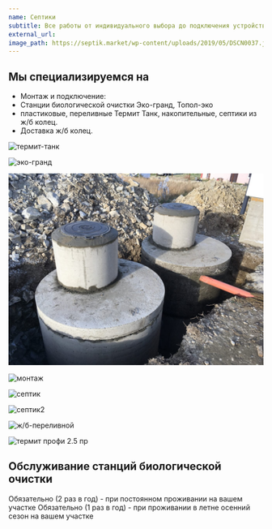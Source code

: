 ```yaml
---
name: Септики
subtitle: Все работы от индивидуального выбора до подключения устройств очистки в вашем доме и на вашем участке под ключ
external_url:
image_path: https://septik.market/wp-content/uploads/2019/05/DSCN0037.jpg
---
```


## Мы специализируемся на

* Монтаж и подключение:
* Станции биологической очистки Эко-гранд, Топол-эко
* пластиковые, переливные Термит Танк, накопительные, септики из ж/б колец.
* Доставка ж/б колец.

![термит-танк](https://market-abs.ru/image/catalog/septiki/termit/photos/06-termit.jpg)

![эко-гранд](https://septik.market/wp-content/uploads/2019/05/DSCN0037.jpg)

![кольца](/images/uslugi/jbseptik.jpg)

![монтаж](https://eurolos.ru/assets/images/map/358/eurolos-bio5-balashikha-06.jpg)

![септик](https://ecomartver.ru/d/septik_dlya_chastnogo_doma.jpg)

![септик2](http://evroeng.com/image/catalog/uploads/images/stanciya2.jpg)

![ж/б-переливной](https://stroydvorik18.ru/wp-content/uploads/2017/05/kolodets-456.jpg)

![термит профи 2.5 пр](https://i6.photo.2gis.com/images/branch/34/4785074620577416_0799.jpg)

## Обслуживание станций биологической очистки

Обязательно (2 раз в год) - при постоянном проживании на вашем участке
Обязательно (1 раз в год) - при проживании в летне осенний сезон на вашем участке